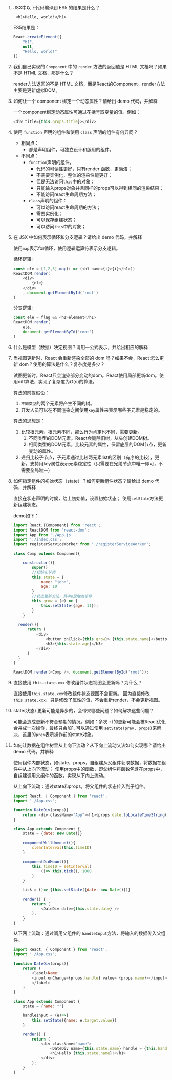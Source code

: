 1. JSX中以下代码编译到 ES5 的结果是什么？

    ```
     <h1>Hello, world!</h1>

    ```
	
	ES5结果是：
	
	```javascript
	React.createELement({
		"h1",
		null,
		"Hello, world!"
	})
	```
	

2. 我们自己实现的 `Component` 中的 `render` 方法的返回值是 HTML 文档吗？如果不是 HTML 文档，那是什么？

	render方法返回的不是 HTML 文档，而是React的Component。render方法主要是更新虚拟DOM。

3. 如何让一个 component 绑定一个动态属性？请给出 demo 代码，并解释

	一个component绑定动态属性可通过花括号取变量的值。例如：
	
	```javascript
	<div title={this.props.title}></div>
	```

4. 使用 `function` 声明的组件和使用 `class` 声明的组件有何异同？

	- 相同点：
		+ 都是声明组件，可独立设计和服用的组件。
	- 不同点：
		+ `function`声明的组件，
		  - 代码的可读性更好，只有render 函数，更简洁；
		  - 不需要实例化，整体的渲染性能更好；
		  - 但是无法访问`this`中的对象；
		  - 只能输入props对象并且同样的props可以得到相同的渲染结果；
		  - 不能访问react生命周期方法；
		+ `class`声明的组件：
		  - 可以访问react生命周期的方法；
		  - 需要实例化；
		  - 可以保存组建状态；
		  - 可以访问`this`中的对象；

5. 在 JSX 中如何表示循环和分支逻辑？请给出 demo 代码，并解释

	使用`map`表示for循环，使用逻辑运算符表示分支逻辑。
	
	循环逻辑:
	
	```javascript
	const ele = [1,2,3].map(i => (<h1 name={i}>{i}</h1>))
  	ReactDOM.render(
		<div>
			{ele}
		</div>
		, document.getElementById('root')
	)
	```
	
	分支逻辑:
	
	```javascript
	const ele = flag && <h1>element</h1>
	ReactDOM.render(
		ele,
		document.getElementById('root')
	)
	```
	
6. 什么是模型（数据）决定视图？请用一公式表示，并给出相应的解释

	
	
7. 当视图更新时，React 会重新渲染全部的 dom 吗？如果不会，React 怎么更新 dom？使用的算法是什么？复杂度是多少？

	试图更新时，React只会渲染部分变动的dom。React使用局部更新dom。使用diff算法，实现了复杂度为$O(n)$的算法。
	
	算法的前提假设：
	
	1. `不同类型`的两个元素将产生不同的树。
	2. 开发人员可以在不同渲染之间使用`key`属性来表示哪些子元素是稳定的。
	
	算法的思想是：
	
	1. 比较根元素，根元素不同，那么行为肯定也不同，需要更新。
	   1. 不同类型的DOM元素。React会删除旧树，从头创建DOM树。
	   2. 相同类型的DOM元素，比较元素的属性，保留底层的DOM节点，更新变动的属性。
	2. 递归比较子节点，子元素通过比较两元素list的区别（有序的比较），更新。支持用key属性表示元素稳定性（只需要在兄弟节点中唯一即可，不需要全局唯一）

8. 如何指定组件的初始状态（state）？如何更新组件状态？请给出 demo 代码，并解释

	直接在状态声明的时候，给上初始值，设置初始状态；
	使用`setState`方法更新组建状态。
	
	demo如下：
	
	```javascript
	import React,{Component} from 'react';
	import ReactDOM from 'react-dom';
	import App from './App.js'
	import './index.css';
	import registerServiceWorker from './registerServiceWorker';

	class Comp extends Component{

		constructor(){
			super()
			//初始化状态
			this.state = {
				name: "john",
				age: 10
			}
			//状态更新方法，其中e是触发事件
			this.grow = (e) => {
				this.setState({age: 11});
			}
		}
  
      render(){
		  return (
	   		  <div>
				  <button onClick={this.grow}> {this.state.name}</button>
				  <h3>{this.state.age}</h3>
			  </div>
		  )
	  }
	}

	ReactDOM.render(<Comp />, document.getElementById('root'));
	```

9. 直接使用 `this.state.xxx` 修改组件状态视图会更新吗？为什么？

	直接使用`this.state.xxx`修改组件状态视图不会更新。
	因为直接修改`this.state.xxx`，只是修改了属性的值，不会重新render，不会更新视图。

10. state(状态) 更新可能是异步的，会带来哪些问题？如何解决这些问题？

	可能会造成更新不符合预期的情况。例如：多次 `+1`的更新可能会被React优化合并成一次操作，最终只会加1.
	可以通过使用 `setState(prev, props)`来解决，这里的`prev`表示操作前的state对象。

11. 如何让数据在组件树里从上向下流动？从下向上流动又该如何实现哪？请给出 demo 代码，并解释

	使用组件内部状态，如state，props，自组建从父组件获取数据，将数据在组件中从上向下流动；
	使用props中的函数，即父组件将函数包含在props中，自组建调用父组件的函数，实现从下向上流动。
	
	从上向下流动：通过state和props，将父组件的状态传入到子组件。
	
	```javascript
	import React, { Component } from 'react';
	import './App.css';

	function DateDiv(props){
		return <div className="App"><h1>{props.date.toLocaleTimeString()}</h1></div>
	}

	class App extends Component {
		state = {date: new Date()}

		componentWillUnmount(){
			clearInterval(this.timeID)
		}
	
		componentDidMount(){
			this.timeID = setInterval(
				()=> this.tick(), 1000
			)
		}
	
		tick = ()=> {this.setState({date: new Date()})}
	
		render() {
			return (
				<DateDiv date={this.state.date} />
			);
		}
	}
	```
	
	从下网上流动：通过调用父组件的 `handleInput`方法，将输入的数据传入父组件。
	
	```javascript
	import React, { Component } from 'react';
	import './App.css';

	function DateDiv(props){
		return (
			<label>Name: 
			<input onChange={props.handle} value= {props.name}></input>
			</label>
		)
	}

	class App extends Component {
		state = {name: ""}

		handleInput = (e)=>{
			this.setState({name: e.target.value})
		}

		render() {
			return (
				<div className="name">
					<DateDiv name={this.state.name} handle = {this.handleInput}/>
					<h1>Hello {this.state.name}!</h1>
				</div>
			);
	   	}
	}
	```
